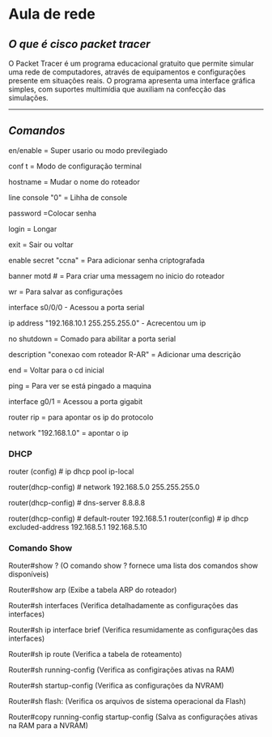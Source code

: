 # Aula de rede
## *O que é cisco packet tracer*
O Packet Tracer é um programa educacional gratuito que permite simular uma rede de computadores, através de equipamentos e configurações presente em situações reais. O programa apresenta uma interface gráfica simples, com suportes multimídia que auxiliam na confecção das simulações. 

---

## *Comandos*


en/enable = Super usario ou modo previlegiado 

conf t = Modo de configuração terminal

hostname = Mudar o nome do roteador

line console "0" = Lihha de console

password =Colocar senha 

login = Longar

exit = Sair ou voltar 

enable secret "ccna" = Para adicionar senha criptografada 

banner motd # = Para criar uma messagem no inicio do roteador

wr = Para salvar as configurações

interface s0/0/0 - Acessou a porta serial

ip address "192.168.10.1 255.255.255.0" - Acrecentou um ip 

no shutdown = Comado para abilitar a porta serial 

description "conexao com roteador R-AR" = Adicionar uma descrição

end = Voltar para o cd inicial

ping = Para ver se está pingado a maquina 

interface g0/1 = Acessou a porta gigabit

router rip = para apontar os ip do protocolo

network "192.168.1.0" = apontar o ip

### DHCP

router (config) # ip dhcp pool ip-local

router(dhcp-config) # network 192.168.5.0 255.255.255.0

router(dhcp-config) # dns-server 8.8.8.8

router(dhcp-config) # default-router 192.168.5.1
router(config) # ip dhcp excluded-address 192.168.5.1 192.168.5.10

### Comando Show 

Router#show ? (O comando show ? fornece uma lista dos comandos show disponíveis)

Router#show arp (Exibe a tabela ARP do roteador)

Router#sh interfaces (Verifica detalhadamente as configurações das interfaces)

Router#sh ip interface brief (Verifica resumidamente as configurações das interfaces)

Router#sh ip route (Verifica a tabela de roteamento)

Router#sh running-config (Verifica as configirações ativas na RAM)

Router#sh startup-config (Verifica as configurações da NVRAM)

Router#sh flash: (Verifica os arquivos de sistema operacional da Flash)

Router#copy running-config startup-config (Salva as configurações ativas na RAM para a NVRAM) 

